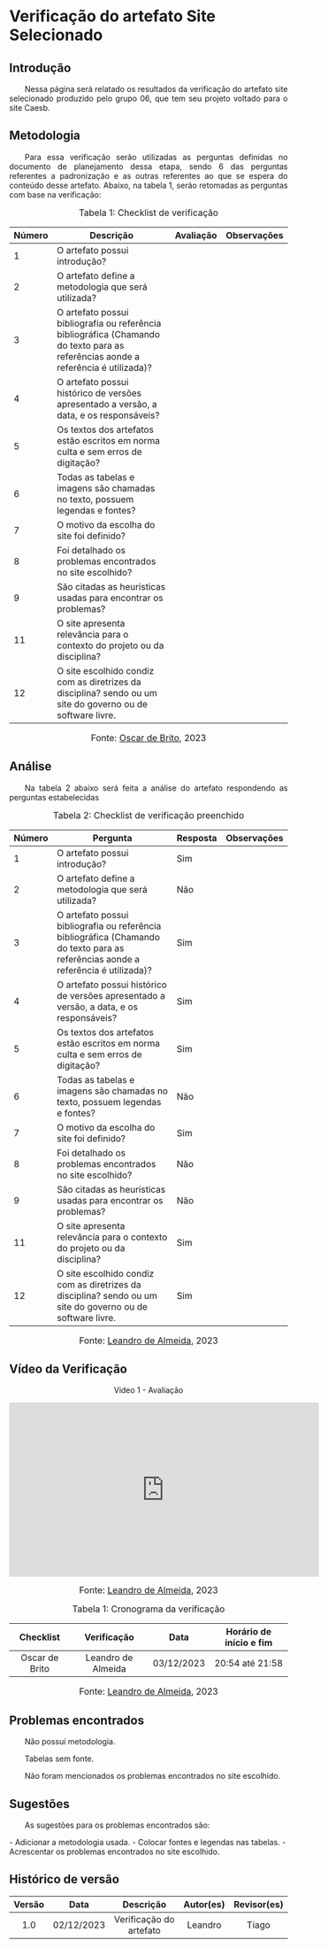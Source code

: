 # Verificação do artefato Site Selecionado

## Introdução 
<p align="justify">&emsp;&emsp;Nessa página será relatado os resultados da verificação do artefato site selecionado produzido pelo grupo 06, que tem seu projeto voltado para o site Caesb.</p>

## Metodologia
<p align="justify">&emsp;&emsp;Para essa verificação serão utilizadas as perguntas definidas no documento de planejamento dessa etapa, sendo 6 das perguntas referentes a padronização e as outras referentes ao que se espera do conteúdo desse artefato. Abaixo, na tabela 1, serão retomadas as perguntas com base na verificação:</p>

<font size="3"><p style="text-align: center"> Tabela 1: Checklist de verificação</p> </font>

<center>

| Número | Descrição                                                                                              | Avaliação | Observações |
|--------|---------------------------------------------------------------------------------------------------------|----------|-------------|
| 1      | O artefato possui introdução?                                                                          |      | |
| 2      | O artefato define a metodologia que será utilizada?                                                     |      | |
| 3      | O artefato possui bibliografia ou referência bibliográfica (Chamando do texto para as referências aonde a referência é utilizada)? |      | |
| 4      | O artefato possui histórico de versões apresentado a versão, a data, e os responsáveis?                 |      | |
| 5      | Os textos dos artefatos estão escritos em norma culta e sem erros de digitação?                         |      | |
| 6      | Todas as tabelas e imagens são chamadas no texto, possuem legendas e fontes?                            |       | |
| 7      | O motivo da escolha do site foi definido?                                                              |      | |
| 8      | Foi detalhado os problemas encontrados no site escolhido?                                              |      | |
| 9      | São citadas as heurísticas usadas para encontrar os problemas?                                          |      | |
| 11     | O site apresenta relevância para o contexto do projeto ou da disciplina?                                |      | |
| 12     | O site escolhido condiz com as diretrizes da disciplina? sendo ou um site do governo ou de software livre. |      | |

</center>

<font size="3"><p style="text-align: center"> Fonte: <a href="https://github.com/OscarDeBrito" target="_blanck">Oscar de Brito</a>, 2023</p> </font>

## Análise
<p align="justify">&emsp;&emsp;Na tabela 2 abaixo será feita a análise do artefato respondendo as perguntas estabelecidas</p>

<font size="3"><p style="text-align: center"> Tabela 2: Checklist de verificação preenchido</p> </font>

<center>

| Número | Pergunta                                                                                               | Resposta | Observações |
|--------|---------------------------------------------------------------------------------------------------------|----------|-------------|
| 1      | O artefato possui introdução?                                                                          | Sim      | |
| 2      | O artefato define a metodologia que será utilizada?                                                     | Não      | |
| 3      | O artefato possui bibliografia ou referência bibliográfica (Chamando do texto para as referências aonde a referência é utilizada)? | Sim      | |
| 4      | O artefato possui histórico de versões apresentado a versão, a data, e os responsáveis?                 | Sim      | |
| 5      | Os textos dos artefatos estão escritos em norma culta e sem erros de digitação?                         | Sim      | |
| 6      | Todas as tabelas e imagens são chamadas no texto, possuem legendas e fontes?                            | Não      | |
| 7      | O motivo da escolha do site foi definido?                                                              | Sim      | |
| 8      | Foi detalhado os problemas encontrados no site escolhido?                                              | Não      | |
| 9      | São citadas as heurísticas usadas para encontrar os problemas?                                          | Não      | |
| 11     | O site apresenta relevância para o contexto do projeto ou da disciplina?                                | Sim      | |
| 12     | O site escolhido condiz com as diretrizes da disciplina? sendo ou um site do governo ou de software livre. | Sim      | |


</center>

<font size="3"><p style="text-align: center"> Fonte: <a href="https://github.com/leomitx10" target="_blanck">Leandro de Almeida</a>, 2023</p> </font>

## Vídeo da Verificação

<center>

Video 1 - Avaliação

<iframe width="560" height="315" src="https://www.youtube.com/embed/OLRa-4M4ab4?si=-JqSZx4_VmJmw7BJ" title="YouTube video player" frameborder="0" allow="accelerometer; autoplay; clipboard-write; encrypted-media; gyroscope; picture-in-picture; web-share" allowfullscreen></iframe>

<font size="3"><p style="text-align: center"> Fonte: <a href="https://github.com/leomitx10" target="_blanck">Leandro de Almeida</a>, 2023</p> </font>

<font size="3"><p style="text-align: center"> Tabela 1:  Cronograma da verificação</p> </font>

| Checklist | Verificação | Data| Horário de início e fim | 
|:---------:|:---------:|:-------:|:-------:|
| Oscar de Brito | Leandro de Almeida |  03/12/2023 | 20:54 até 21:58 | 

<font size="3"><p style="text-align: center"> Fonte: <a href="https://github.com/leomitx10" target="_blanck">Leandro de Almeida</a>, 2023</p> </font>

</center>

## Problemas encontrados
<p align="justify">&emsp;&emsp;Não possui metodologia.</p>
<p align="justify">&emsp;&emsp;Tabelas sem fonte.</p>
<p align="justify">&emsp;&emsp;Não foram mencionados os problemas encontrados no site escolhido.</p>

## Sugestões
<p align="justify">&emsp;&emsp;As sugestões para os problemas encontrados são:</p>
- Adicionar a metodologia usada.
- Colocar fontes e legendas nas tabelas.
- Acrescentar os problemas encontrados no site escolhido.

## Histórico de versão

| Versão |    Data    |      Descrição       |  Autor(es) | Revisor(es) |
| :----: | :--------: | :------------------: | :-----: | :-----: |
|  1.0   | 02/12/2023 | Verificação do artefato | Leandro | Tiago |
